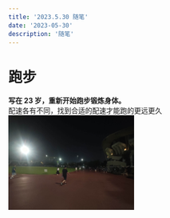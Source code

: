 ```yaml
---
title: '2023.5.30 随笔'
date: '2023-05-30'
description: '随笔'
---
```


# 跑步

**写在 23 岁，重新开始跑步锻炼身体。**  
配速各有不同，找到合适的配速才能跑的更远更久
<img src="https://raw.githubusercontent.com/qingnichimi/pictrue/master/blog/IMG_20230530_200951(1).jpg" alt="跑步图片" style="width:50%; height:auto;">

